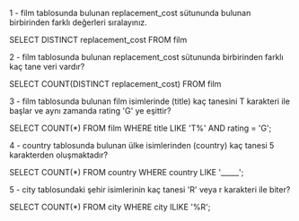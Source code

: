 1 - film tablosunda bulunan replacement_cost sütununda bulunan birbirinden farklı değerleri sıralayınız.

SELECT DISTINCT replacement_cost FROM film

2 - film tablosunda bulunan replacement_cost sütununda birbirinden farklı kaç tane veri vardır?

SELECT COUNT(DISTINCT replacement_cost) FROM film

3 - film tablosunda bulunan film isimlerinde (title) kaç tanesini T karakteri ile başlar ve aynı zamanda rating 'G' ye eşittir?

SELECT COUNT(*) FROM film WHERE title LIKE 'T%' AND rating = 'G';

4 - country tablosunda bulunan ülke isimlerinden (country) kaç tanesi 5 karakterden oluşmaktadır?

SELECT COUNT(*) FROM country WHERE country LIKE '_____';

5 - city tablosundaki şehir isimlerinin kaç tanesi 'R' veya r karakteri ile biter?

SELECT COUNT(*) FROM city WHERE city ILIKE '%R';


